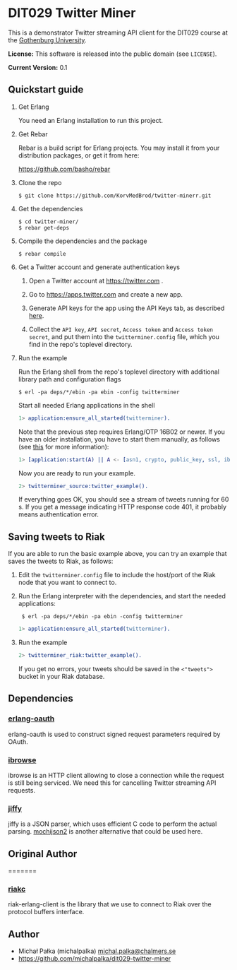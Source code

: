 # DIT029 Twitter Miner

This is a demonstrator Twitter streaming API client for the DIT029 course at the [Gothenburg University](http://www.gu.se).

**License:** This software is released into the public domain (see `LICENSE`).

**Current Version:** 0.1

## Quickstart guide

1.  Get Erlang

    You need an Erlang installation to run this project.

1.  Get Rebar

    Rebar is a build script for Erlang projects. You may install it from your distribution packages, or get it from here:

    https://github.com/basho/rebar

1.  Clone the repo

        $ git clone https://github.com/KorvMedBrod/twitter-minerr.git

1.  Get the dependencies

        $ cd twitter-miner/
        $ rebar get-deps

1.  Compile the dependencies and the package

        $ rebar compile

1.  Get a Twitter account and generate authentication keys

    1.  Open a Twitter account at https://twitter.com .

    1.  Go to https://apps.twitter.com and create a new app.

    1.  Generate API keys for the app using the API Keys tab, as described
        [here](https://dev.twitter.com/oauth/overview/application-owner-access-tokens).

    1.  Collect the `API key`, `API secret`, `Access token` and `Access token secret`,
        and put them into the `twitterminer.config` file, which you find in the repo's
        toplevel directory.

1.  Run the example

    Run the Erlang shell from the repo's toplevel directory with additional library path and configuration flags

        $ erl -pa deps/*/ebin -pa ebin -config twitterminer

    Start all needed Erlang applications in the shell

    ```erlang
    1> application:ensure_all_started(twitterminer).
    ```

    Note that the previous step requires Erlang/OTP 16B02 or newer. If you have an older installation, you have to start them manually, as follows (see [this](http://stackoverflow.com/questions/10502783/erlang-how-to-load-applications-with-their-dependencies) for more information):

    ```erlang
    1> [application:start(A) || A <- [asn1, crypto, public_key, ssl, ibrowse, twitterminer]].
    ```

    Now you are ready to run your example.

    ```erlang
    2> twitterminer_source:twitter_example().
    ```

    If everything goes OK, you should see a stream of tweets running for 60 s. If you get a message indicating HTTP response code 401, it probably means authentication error.

## Saving tweets to Riak

If you are able to run the basic example above, you can try an example that saves the tweets to Riak, as follows:

1. Edit the `twitterminer.config` file to include the host/port of the Riak node that you want to connect to.

1. Run the Erlang interpreter with the dependencies, and start the needed applications:

        $ erl -pa deps/*/ebin -pa ebin -config twitterminer

    ```erlang
    1> application:ensure_all_started(twitterminer).
    ```
1. Run the example

    ```erlang
    2> twitterminer_riak:twitter_example().
    ```

    If you get no errors, your tweets should be saved in the `<"tweets">` bucket in your Riak database.

## Dependencies

### [erlang-oauth](https://github.com/tim/erlang-oauth/)

erlang-oauth is used to construct signed request parameters required by OAuth.

### [ibrowse](https://github.com/cmullaparthi/ibrowse)

ibrowse is an HTTP client allowing to close a connection while the request is still being serviced. We need this for cancelling Twitter streaming API requests.

### [jiffy](https://github.com/davisp/jiffy)

jiffy is a JSON parser, which uses efficient C code to perform the actual parsing. [mochijson2](https://github.com/bjnortier/mochijson2) is another alternative that could be used here.

## Original Author
=======
### [riakc](https://github.com/basho/riak-erlang-client)

riak-erlang-client is the library that we use to connect to Riak over the protocol buffers interface.

## Author

* Michał Pałka (michalpalka) <michal.palka@chalmers.se>
* https://github.com/michalpalka/dit029-twitter-miner
